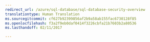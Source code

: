 ```yaml
---
redirect_url: /azure/sql-database/sql-database-security-overview
translationtype: Human Translation
ms.sourcegitcommit: cf627b92399856af2b9a58ab155fac6730128f85
ms.openlocfilehash: f3a2f9eb0daf0414f3226cbfa21b7603b2a80536
ms.lasthandoff: 02/11/2017

--- 
```


